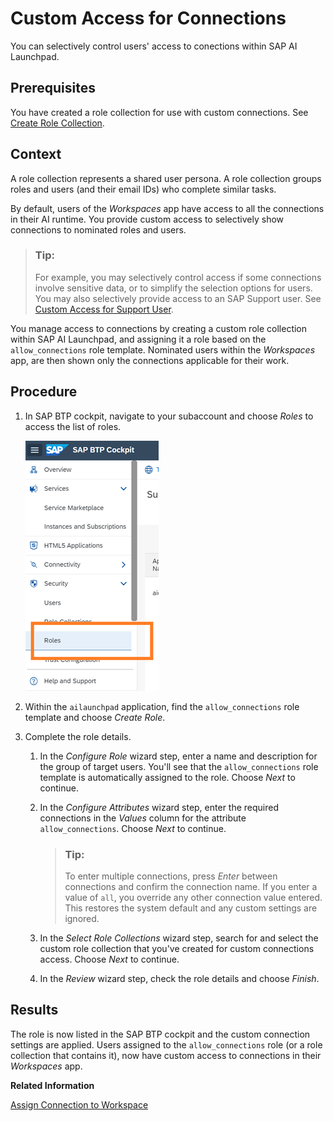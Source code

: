 <!-- loio8ba6a922e774468d91df127725603bdf -->

# Custom Access for Connections

You can selectively control users' access to conections within SAP AI Launchpad.



<a name="loio8ba6a922e774468d91df127725603bdf__prereq_nxk_h4q_h5b"/>

## Prerequisites

You have created a role collection for use with custom connections. See [Create Role Collection](create-role-collection-9cdb1ea.md).



## Context

A role collection represents a shared user persona. A role collection groups roles and users \(and their email IDs\) who complete similar tasks.

By default, users of the *Workspaces* app have access to all the connections in their AI runtime. You provide custom access to selectively show connections to nominated roles and users.

> ### Tip:  
> For example, you may selectively control access if some connections involve sensitive data, or to simplify the selection options for users. You may also selectively provide access to an SAP Support user. See [Custom Access for Support User](custom-access-for-support-user-a2a95a0.md).

You manage access to connections by creating a custom role collection within SAP AI Launchpad, and assigning it a role based on the `allow_connections` role template. Nominated users within the *Workspaces* app, are then shown only the connections applicable for their work.



<a name="loio8ba6a922e774468d91df127725603bdf__steps_nj2_mlq_h5b"/>

## Procedure

1.  In SAP BTP cockpit, navigate to your subaccount and choose *Roles* to access the list of roles.

    ![](images/BTP_role_31090d2.png)

2.  Within the `ailaunchpad` application, find the `allow_connections` role template and choose *Create Role*.

3.  Complete the role details.

    1.  In the *Configure Role* wizard step, enter a name and description for the group of target users. You'll see that the `allow_connections` role template is automatically assigned to the role. Choose *Next* to continue.

    2.  In the *Configure Attributes* wizard step, enter the required connections in the *Values* column for the attribute `allow_connections`. Choose *Next* to continue.

        > ### Tip:  
        > To enter multiple connections, press *Enter* between connections and confirm the connection name. If you enter a value of `all`, you override any other connection value entered. This restores the system default and any custom settings are ignored.

    3.  In the *Select Role Collections* wizard step, search for and select the custom role collection that you've created for custom connections access. Choose *Next* to continue.

    4.  In the *Review* wizard step, check the role details and choose *Finish*.





<a name="loio8ba6a922e774468d91df127725603bdf__result_mxw_55q_hbi"/>

## Results

The role is now listed in the SAP BTP cockpit and the custom connection settings are applied. Users assigned to the `allow_connections` role \(or a role collection that contains it\), now have custom access to connections in their *Workspaces* app.

**Related Information**  


[Assign Connection to Workspace](set-resource-group-0c07728.md#loioa0204f94a94e4407abf772e76104d834 "")


